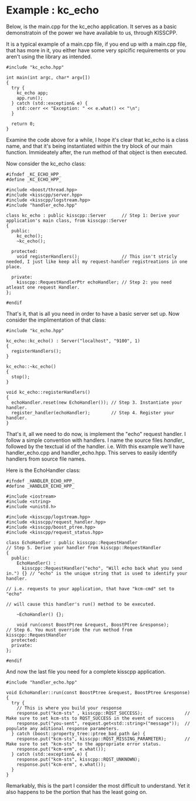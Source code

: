 # Example : kc\_echo

Below, is the main.cpp for the kc\_echo application. It serves as a basic
demonstratoin of the power we have available to us, through KISSCPP.

It is a typical example of a main.cpp file, if you end up with a main.cpp
file, that has more in it, you either have some very spicific requirements
or you aren't using the library as intended.

~~~~(main.cpp)
#include "kc_echo.hpp"

int main(int argc, char* argv[])
{
  try {
    kc_echo app;
    app.run();
  } catch (std::exception& e) {
    std::cerr << "Exception: " << e.what() << "\n";
  }

  return 0;
}
~~~~

Examine the code above for a while, I hope it's clear that kc\_echo is a class
name, and that it's being instantiated within the try block of our main function.
Immideately after, the run method of that object is then executed.

Now consider the kc\_echo class:

~~~~(kc_echo.hpp)
#ifndef _KC_ECHO_HPP_
#define _KC_ECHO_HPP_

#include <boost/thread.hpp>
#include <kisscpp/server.hpp>
#include <kisscpp/logstream.hpp>
#include "handler_echo.hpp"

class kc_echo : public kisscpp::Server      // Step 1: Derive your application's main class, from kisscpp::Server
{
  public:
    kc_echo();
    ~kc_echo();

  protected:
    void registerHandlers();                // This isn't stricly needed, I just like keep all my request-handler registreations in one place.

  private:
    kisscpp::RequestHandlerPtr echoHandler; // Step 2: you need atleast one request Handler.
};

#endif
~~~~

That's it, that is all you need in order to have a basic server set up.
Now consider the implimentation of that class:

~~~~(kc_echo.cpp)
#include "kc_echo.hpp"

kc_echo::kc_echo() : Server("localhost", "9100", 1)
{
  registerHandlers();
}

kc_echo::~kc_echo()
{
  stop();
}

void kc_echo::registerHandlers()
{
  echoHandler.reset(new EchoHandler()); // Step 3. Instantiate your handler.
  register_handler(echoHandler);        // Step 4. Register your handler.
}
~~~~

That's it, all we need to do now, is implement the "echo" request handler.
I follow a simple convention with handlers. I name the source files *handler_*
followed by the texctual id of the handler.
i.e. With this example we'll have handler_echo.cpp and handler_echo.hpp.
This serves to easily identify handlers from source file names.

Here is the EchoHandler class:
~~~~(handler_echo.hpp)
#ifndef _HANDLER_ECHO_HPP_
#define _HANDLER_ECHO_HPP_

#include <iostream>
#include <string>
#include <unistd.h>

#include <kisscpp/logstream.hpp>
#include <kisscpp/request_handler.hpp>
#include <kisscpp/boost_ptree.hpp>
#include <kisscpp/request_status.hpp>

class EchoHandler : public kisscpp::RequestHandler                           // Step 5. Derive your handler from kisscpp::RequestHandler
{
  public:
    EchoHandler() :
      kisscpp::RequestHandler("echo", "Will echo back what you send in.") {} // "echo" is the unique string that is used to identify your handler.
                                                                             // i.e. requests to your application, that have "kcm-cmd" set to "echo"
                                                                             // will cause this handler's run() method to be executed.

    ~EchoHandler() {};

    void run(const BoostPtree &request, BoostPtree &response);               // Step 6. You must override the run method from kisscpp::RequestHandler
  protected:
  private:
};

#endif
~~~~

And now the last file you need for a complete kisscpp application.

~~~~(handler_echo.cpp)
#include "handler_echo.hpp"

void EchoHandler::run(const BoostPtree &request, BoostPtree &response)
{
  try {
    // This is where you build your response
    response.put("kcm-sts" , kisscpp::RQST_SUCCESS);                // Make sure to set kcm-sts to RQST_SUCCESS in the event of success
    response.put("you-sent", request.get<std::string>("message"));  // populate any aditional response parameters.
  } catch (boost::property_tree::ptree_bad_path &e) {
    response.put("kcm-sts", kisscpp::RQST_MISSING_PARAMETER);       // Make sure to set "kcm-sts" to the appropriate error status.
    response.put("kcm-erm", e.what());
  } catch (std::exception& e) {
    response.put("kcm-sts", kisscpp::RQST_UNKNOWN);                    
    response.put("kcm-erm", e.what());
  }
}
~~~~

Remarkably, this is the part I consider the most difficult to understand. Yet it
also happens to be the portion that has the least going on.

